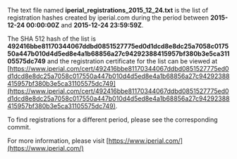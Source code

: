 The text file named **iperial_registrations_2015_12_24.txt** is the list of registration hashes created by iperial.com during the period between **2015-12-24 00:00:00Z** and **2015-12-24 23:59:59Z**.

The SHA 512 hash of the list is **492416bbe81170344067ddbd0851527775ed0d1dcd8e8dc25a7058c017550a447b010d4d5ed8e4a1b68856a27c94292388415957bf380b3e5ca31105575dc749** and the registration certificate for the list can be viewed at [https://www.iperial.com/cert/492416bbe81170344067ddbd0851527775ed0d1dcd8e8dc25a7058c017550a447b010d4d5ed8e4a1b68856a27c94292388415957bf380b3e5ca31105575dc749](https://www.iperial.com/cert/492416bbe81170344067ddbd0851527775ed0d1dcd8e8dc25a7058c017550a447b010d4d5ed8e4a1b68856a27c94292388415957bf380b3e5ca31105575dc749).

To find registrations for a different period, please see the corresponding commit.

For more information, please visit [https://www.iperial.com/](https://www.iperial.com/)
